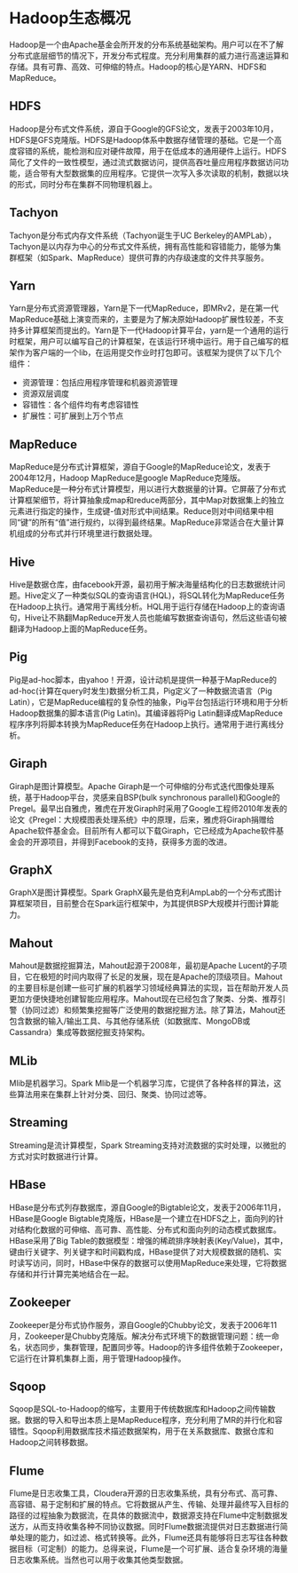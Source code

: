 # Hadoop生态概况
Hadoop是一个由Apache基金会所开发的分布系统基础架构。用户可以在不了解分布式底层细节的情况下，开发分布式程度。充分利用集群的威力进行高速运算和存储。具有可靠、高效、可伸缩的特点。Hadoop的核心是YARN、HDFS和MapReduce。

## HDFS
Hadoop是分布式文件系统，源自于Google的GFS论文，发表于2003年10月，HDFS是GFS克隆版。HDFS是Hadoop体系中数据存储管理的基础。它是一个高度容错的系统，能检测和应对硬件故障，用于在低成本的通用硬件上运行。HDFS简化了文件的一致性模型，通过流式数据访问，提供高吞吐量应用程序数据访问功能，适合带有大型数据集的应用程序。它提供一次写入多次读取的机制，数据以块的形式，同时分布在集群不同物理机器上。

## Tachyon
Tachyon是分布式内存文件系统（Tachyon诞生于UC Berkeley的AMPLab），Tachyon是以内存为中心的分布式文件系统，拥有高性能和容错能力，能够为集群框架（如Spark、MapReduce）提供可靠的内存级速度的文件共享服务。

## Yarn
Yarn是分布式资源管理器，Yarn是下一代MapReduce，即MRv2，是在第一代MapReduce基础上演变而来的，主要是为了解决原始Hadoop扩展性较差，不支持多计算框架而提出的。Yarn是下一代Hadoop计算平台，yarn是一个通用的运行时框架，用户可以编写自己的计算框架，在该运行环境中运行。用于自己编写的框架作为客户端的一个lib，在运用提交作业时打包即可。该框架为提供了以下几个组件：
- 资源管理：包括应用程序管理和机器资源管理
- 资源双层调度
- 容错性：各个组件均有考虑容错性
- 扩展性：可扩展到上万个节点

## MapReduce
MapReduce是分布式计算框架，源自于Google的MapReduce论文，发表于2004年12月，Hadoop MapReduce是google MapReduce克隆版。MapReduce是一种分布式计算模型，用以进行大数据量的计算。它屏蔽了分布式计算框架细节，将计算抽象成map和reduce两部分，其中Map对数据集上的独立元素进行指定的操作，生成键-值对形式中间结果。Reduce则对中间结果中相同“键”的所有“值”进行规约，以得到最终结果。MapReduce非常适合在大量计算机组成的分布式并行环境里进行数据处理。

## Hive
Hive是数据仓库，由facebook开源，最初用于解决海量结构化的日志数据统计问题。Hive定义了一种类似SQL的查询语言(HQL)，将SQL转化为MapReduce任务在Hadoop上执行。通常用于离线分析。HQL用于运行存储在Hadoop上的查询语句，Hive让不熟翻MapReduce开发人员也能编写数据查询语句，然后这些语句被翻译为Hadoop上面的MapReduce任务。

## Pig
Pig是ad-hoc脚本，由yahoo！开源，设计动机是提供一种基于MapReduce的ad-hoc(计算在query时发生)数据分析工具，Pig定义了一种数据流语言（Pig Latin），它是MapReduce编程的复杂性的抽象，Pig平台包括运行环境和用于分析Hadoop数据集的脚本语言(Pig Latin)。其编译器将Pig Latin翻译成MapReduce程序序列将脚本转换为MapReduce任务在Hadoop上执行。通常用于进行离线分析。

## Giraph
Giraph是图计算模型。Apache Giraph是一个可伸缩的分布式迭代图像处理系统，基于Hadoop平台，灵感来自BSP(bulk synchronous parallel)和Google的Pregel。最早出自雅虎，雅虎在开发Giraph时采用了Google工程师2010年发表的论文《Pregel：大规模图表处理系统》中的原理，后来，雅虎将Giraph捐赠给Apache软件基金会。目前所有人都可以下载Giraph，它已经成为Apache软件基金会的开源项目，并得到Facebook的支持，获得多方面的改进。

## GraphX
GraphX是图计算模型。Spark GraphX最先是伯克利AmpLab的一个分布式图计算框架项目，目前整合在Spark运行框架中，为其提供BSP大规模并行图计算能力。

## Mahout
Mahout是数据挖掘算法，Mahout起源于2008年，最初是Apache Lucent的子项目，它在极短的时间内取得了长足的发展，现在是Apache的顶级项目。Mahout的主要目标是创建一些可扩展的机器学习领域经典算法的实现，旨在帮助开发人员更加方便快捷地创建智能应用程序。Mahout现在已经包含了聚类、分类、推荐引警（协同过滤）和频繁集挖掘等广泛使用的数据挖掘方法。除了算法，Mahout还包含数据的输入/输出工具、与其他存储系统（如数据库、MongoDB或Cassandra）集成等数据挖掘支持架构。

## MLib
Mlib是机器学习。Spark Mlib是一个机器学习库，它提供了各种各样的算法，这些算法用来在集群上针对分类、回归、聚类、协同过滤等。

## Streaming
Streaming是流计算模型，Spark Streaming支持对流数据的实时处理，以微批的方式对实时数据进行计算。

## HBase 
HBase是分布式列存数据库，源自Google的Bigtable论文，发表于2006年11月，HBase是Google Bigtable克隆版，HBase是一个建立在HDFS之上，面向列的针对结构化数据的可伸缩、高可靠、高性能、分布式和面向列的动态模式数据库。HBase采用了Big Table的数据模型：增强的稀疏排序映射表(Key/Value)，其中，键由行关键字、列关键字和时间戳构成，HBase提供了对大规模数据的随机、实时读写访问，同时，HBase中保存的数据可以使用MapReduce来处理，它将数据存储和并行计算完美地结合在一起。

## Zookeeper
Zookeeper是分布式协作服务，源自Google的Chubby论文，发表于2006年11月，Zookeeper是Chubby克隆版。解决分布式环境下的数据管理问题：统一命名，状态同步，集群管理，配置同步等。Hadoop的许多组件依赖于Zookeeper，它运行在计算机集群上面，用于管理Hadoop操作。

## Sqoop
Sqoop是SQL-to-Hadoop的缩写，主要用于传统数据库和Hadoop之间传输数据。数据的导入和导出本质上是MapReduce程序，充分利用了MR的并行化和容错性。Sqoop利用数据库技术描述数据架构，用于在关系数据库、数据仓库和Hadoop之间转移数据。

##  Flume
Flume是日志收集工具，Cloudera开源的日志收集系统，具有分布式、高可靠、高容错、易于定制和扩展的特点。它将数据从产生、传输、处理并最终写入目标的路径的过程抽象为数据流，在具体的数据流中，数据源支持在Flume中定制数据发送方，从而支持收集各种不同协议数据。同时Flume数据流提供对日志数据进行简单处理的能力，如过滤、格式转换等。此外，Flume还具有能够将日志写往各种数据目标（可定制）的能力。总得来说，Flume是一个可扩展、适合复杂环境的海量日志收集系统。当然也可以用于收集其他类型数据。
